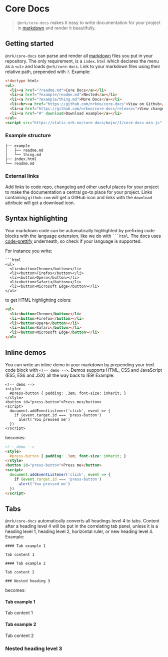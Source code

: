 # Core Docs

> `@nrk/core-docs` makes it easy to write documentation for your project in [markdown](https://github.com/markedjs/marked) and
render it beautifully.

## Getting started

`@nrk/core-docs` can parse and render all [markdown](https://github.com/markedjs/marked) files you put in your repository. The only requirement, is a `index.html` which declares the menu as a `<ul>` and loads `@nrk/core-docs`. Link to your markdown files using their relative path, prepended with `?`. Example:

```html
<!doctype html>
<ul>
  <li><a href="?readme.md">Core Docs</a></li>
  <li><a href="?example/readme.md">Nested</a></li>
  <li><a href="?example/thing.md">More Docs</a></li>
  <li><br><a href="https://github.com/nrkno/core-docs">View on Github</a></li>
  <li><a href="https://github.com/nrkno/core-docs/releases">View changelog</a></li>
  <li><a href="#" download>Download example</a></li>
</ul>
<script src="https://static.nrk.no/core-docs/major/1/core-docs.min.js" charset="utf-8"></script>
```


### Example structure


```
├── example
│   ├── readme.md
│   └── thing.md
├── index.html
└── readme.md
```


### External links

Add links to code repo, changelog and other useful places for your project to make the documentation a central go-to place for your project.
Links containing `github.com` will get a GitHub icon and links with the `download` attribute will get a download icon.


## Syntax highlighting

Your markdown code can be automatically highlighted by prefixing code blocks with the language extension,
like we do with <code>```html</code>. The docs uses [code-prettify](https://github.com/google/code-prettify) underneath,
so check if your language is supported.


For instance you write:

```
```html
<ul>
  <li><button>Chrome</button></li>
  <li><button>Firefox</button></li>
  <li><button>Opera</button></li>
  <li><button>Safari</button></li>
  <li><button>Microsoft Edge</button></li>
</ul>
```

to get HTML highlighting colors:


```html
<ul>
  <li><button>Chrome</button></li>
  <li><button>Firefox</button></li>
  <li><button>Opera</button></li>
  <li><button>Safari</button></li>
  <li><button>Microsoft Edge</button></li>
</ul>

```

## Inline demos

You can write an inline demo in your markdown by prepending
your `html` code block with `<!-- demo -->`. Demos supports HTML, CSS and JavaScript (ES5, ES6 and JSX) all the way back to IE9!
Example:

```
<!-- demo -->
<style>
  #press-button { padding: .3em; font-size: inherit; }
</style>
<button id="press-button">Press me</button>
<script>
  document.addEventListener('click', event => {
    if (event.target.id === 'press-button')
      alert('You pressed me')
  })
</script>
```

becomes:


```html
<!-- demo -->
<style>
  #press-button { padding: .3em; font-size: inherit; }
</style>
<button id="press-button">Press me</button>
<script>
  document.addEventListener('click', event => {
    if (event.target.id === 'press-button')
      alert('You pressed me')
  })
</script>
```


## Tabs

`@nrk/core-docs` automatically converts all headings level 4 to tabs. Content after a heading level 4 will be put in the correlating tab panel, unless it is a heading level 1, heading level 2, horizontal ruler, or new heading level 4. Example:

```
#### Tab example 1

Tab content 1

#### Tab example 2

Tab content 2

### Nested heading 3
```

becomes:

#### Tab example 1

Tab content 1

#### Tab example 2

Tab content 2

### Nested heading level 3
